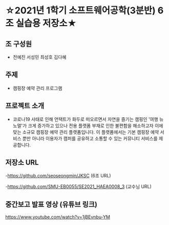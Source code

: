 # ☆2021년 1학기 소프트웨어공학(3분반) 6조 실습용 저장소★

## 조 구성원

- 전예진 서성민 최성호 김다혜


## 주제

- 캠핑장 예약 관리 프로그램

## 프로젝트 소개
- 코로나19 사태로 인해 언택트가 화두로 떠오르면서 자연을 즐기는 캠핑인 '여행 뉴노멀'가 크게 증가하고 있으나 전용 플랫폼 부재로 인한 불편함을 해소하고자 이에 맞는 소규모 캠핑장 예약 관리 플랫폼입니다. 이 플랫폼에서는 기본 캠핑장 예약 서비스 뿐만 아니라 이용자가 캠퍼를 공유하고 소통할 수 있는 커뮤니티 서비스를 제공합니다.

## 저장소 URL
-https://github.com/seoseongmin/JKSC (6조 URL)

-https://github.com/SMU-EB0055/SE2021_HAEA0008_3 (교수님 URL)

## 중간보고 발표 영상 (유튜브 링크)
https://www.youtube.com/watch?v=1jBEvnbu-YM


